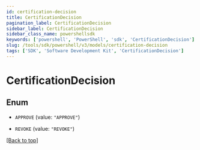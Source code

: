 ```yaml
---
id: certification-decision
title: CertificationDecision
pagination_label: CertificationDecision
sidebar_label: CertificationDecision
sidebar_class_name: powershellsdk
keywords: ['powershell', 'PowerShell', 'sdk', 'CertificationDecision'] 
slug: /tools/sdk/powershell/v3/models/certification-decision
tags: ['SDK', 'Software Development Kit', 'CertificationDecision']
---
```



# CertificationDecision

## Enum


* `APPROVE` (value: `"APPROVE"`)

* `REVOKE` (value: `"REVOKE"`)


[[Back to top]](#) 

